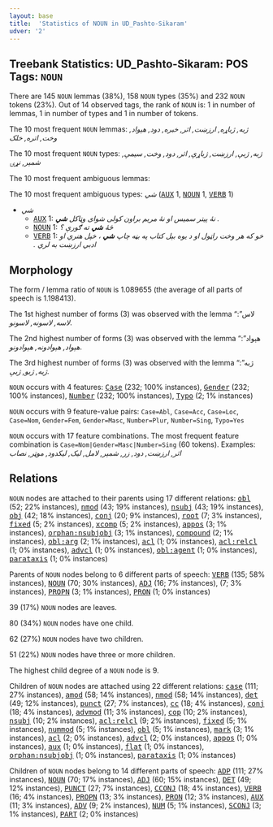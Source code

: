 ```yaml
---
layout: base
title:  'Statistics of NOUN in UD_Pashto-Sikaram'
udver: '2'
---
```


## Treebank Statistics: UD_Pashto-Sikaram: POS Tags: `NOUN`

There are 145 `NOUN` lemmas (38%), 158 `NOUN` types (35%) and 232 `NOUN` tokens (23%).
Out of 14 observed tags, the rank of `NOUN` is: 1 in number of lemmas, 1 in number of types and 1 in number of tokens.

The 10 most frequent `NOUN` lemmas: <em>ژبه, ژباړه, ارزښت, اثر, خبره, دود, هېواد, وخت, اتره, خلک</em>

The 10 most frequent `NOUN` types:  <em>ژبه, ژبې, ارزښت, ژباړې, اثر, دود, وخت, سیمې, شمېر, نړۍ</em>

The 10 most frequent ambiguous lemmas: 

The 10 most frequent ambiguous types:  <em>شي</em> (<tt><a href="ps_sikaram-pos-AUX.html">AUX</a></tt> 1, <tt><a href="ps_sikaram-pos-NOUN.html">NOUN</a></tt> 1, <tt><a href="ps_sikaram-pos-VERB.html">VERB</a></tt> 1)


* <em>شي</em>
  * <tt><a href="ps_sikaram-pos-AUX.html">AUX</a></tt> 1: <em>نۀ پیتر سمیس او نۀ مریم براون کولی شوای وټاکل <b>شي</b> .</em>
  * <tt><a href="ps_sikaram-pos-NOUN.html">NOUN</a></tt> 1: <em>څۀ <b>شي</b> ته ګورې ؟</em>
  * <tt><a href="ps_sikaram-pos-VERB.html">VERB</a></tt> 1: <em>خو که هر وخت راټول او د يوه بېل کتاب په بڼه چاپ <b>شي</b> ، خپل هنري او ادبي ارزښت به لري .‏</em>

## Morphology

The form / lemma ratio of `NOUN` is 1.089655 (the average of all parts of speech is 1.198413).

The 1st highest number of forms (3) was observed with the lemma “لاس”: <em>لاسه, لاسونه, لاسونو</em>.

The 2nd highest number of forms (3) was observed with the lemma “هېواد”: <em>هېواد, هېوادونه, هېوادونو</em>.

The 3rd highest number of forms (3) was observed with the lemma “ژبه”: <em>ژبه, ژبو, ژبې</em>.

`NOUN` occurs with 4 features: <tt><a href="ps_sikaram-feat-Case.html">Case</a></tt> (232; 100% instances), <tt><a href="ps_sikaram-feat-Gender.html">Gender</a></tt> (232; 100% instances), <tt><a href="ps_sikaram-feat-Number.html">Number</a></tt> (232; 100% instances), <tt><a href="ps_sikaram-feat-Typo.html">Typo</a></tt> (2; 1% instances)

`NOUN` occurs with 9 feature-value pairs: `Case=Abl`, `Case=Acc`, `Case=Loc`, `Case=Nom`, `Gender=Fem`, `Gender=Masc`, `Number=Plur`, `Number=Sing`, `Typo=Yes`

`NOUN` occurs with 17 feature combinations.
The most frequent feature combination is `Case=Nom|Gender=Masc|Number=Sing` (60 tokens).
Examples: <em>اثر, ارزښت, دود, زر, شمېر, لامل, لیک, لیکدود, موټر, نصاب</em>


## Relations

`NOUN` nodes are attached to their parents using 17 different relations: <tt><a href="ps_sikaram-dep-obl.html">obl</a></tt> (52; 22% instances), <tt><a href="ps_sikaram-dep-nmod.html">nmod</a></tt> (43; 19% instances), <tt><a href="ps_sikaram-dep-nsubj.html">nsubj</a></tt> (43; 19% instances), <tt><a href="ps_sikaram-dep-obj.html">obj</a></tt> (42; 18% instances), <tt><a href="ps_sikaram-dep-conj.html">conj</a></tt> (20; 9% instances), <tt><a href="ps_sikaram-dep-root.html">root</a></tt> (7; 3% instances), <tt><a href="ps_sikaram-dep-fixed.html">fixed</a></tt> (5; 2% instances), <tt><a href="ps_sikaram-dep-xcomp.html">xcomp</a></tt> (5; 2% instances), <tt><a href="ps_sikaram-dep-appos.html">appos</a></tt> (3; 1% instances), <tt><a href="ps_sikaram-dep-orphan-nsubjobj.html">orphan:nsubjobj</a></tt> (3; 1% instances), <tt><a href="ps_sikaram-dep-compound.html">compound</a></tt> (2; 1% instances), <tt><a href="ps_sikaram-dep-obl-arg.html">obl:arg</a></tt> (2; 1% instances), <tt><a href="ps_sikaram-dep-acl.html">acl</a></tt> (1; 0% instances), <tt><a href="ps_sikaram-dep-acl-relcl.html">acl:relcl</a></tt> (1; 0% instances), <tt><a href="ps_sikaram-dep-advcl.html">advcl</a></tt> (1; 0% instances), <tt><a href="ps_sikaram-dep-obl-agent.html">obl:agent</a></tt> (1; 0% instances), <tt><a href="ps_sikaram-dep-parataxis.html">parataxis</a></tt> (1; 0% instances)

Parents of `NOUN` nodes belong to 6 different parts of speech: <tt><a href="ps_sikaram-pos-VERB.html">VERB</a></tt> (135; 58% instances), <tt><a href="ps_sikaram-pos-NOUN.html">NOUN</a></tt> (70; 30% instances), <tt><a href="ps_sikaram-pos-ADJ.html">ADJ</a></tt> (16; 7% instances),  (7; 3% instances), <tt><a href="ps_sikaram-pos-PROPN.html">PROPN</a></tt> (3; 1% instances), <tt><a href="ps_sikaram-pos-PRON.html">PRON</a></tt> (1; 0% instances)

39 (17%) `NOUN` nodes are leaves.

80 (34%) `NOUN` nodes have one child.

62 (27%) `NOUN` nodes have two children.

51 (22%) `NOUN` nodes have three or more children.

The highest child degree of a `NOUN` node is 9.

Children of `NOUN` nodes are attached using 22 different relations: <tt><a href="ps_sikaram-dep-case.html">case</a></tt> (111; 27% instances), <tt><a href="ps_sikaram-dep-amod.html">amod</a></tt> (58; 14% instances), <tt><a href="ps_sikaram-dep-nmod.html">nmod</a></tt> (58; 14% instances), <tt><a href="ps_sikaram-dep-det.html">det</a></tt> (49; 12% instances), <tt><a href="ps_sikaram-dep-punct.html">punct</a></tt> (27; 7% instances), <tt><a href="ps_sikaram-dep-cc.html">cc</a></tt> (18; 4% instances), <tt><a href="ps_sikaram-dep-conj.html">conj</a></tt> (18; 4% instances), <tt><a href="ps_sikaram-dep-advmod.html">advmod</a></tt> (11; 3% instances), <tt><a href="ps_sikaram-dep-cop.html">cop</a></tt> (10; 2% instances), <tt><a href="ps_sikaram-dep-nsubj.html">nsubj</a></tt> (10; 2% instances), <tt><a href="ps_sikaram-dep-acl-relcl.html">acl:relcl</a></tt> (9; 2% instances), <tt><a href="ps_sikaram-dep-fixed.html">fixed</a></tt> (5; 1% instances), <tt><a href="ps_sikaram-dep-nummod.html">nummod</a></tt> (5; 1% instances), <tt><a href="ps_sikaram-dep-obl.html">obl</a></tt> (5; 1% instances), <tt><a href="ps_sikaram-dep-mark.html">mark</a></tt> (3; 1% instances), <tt><a href="ps_sikaram-dep-acl.html">acl</a></tt> (2; 0% instances), <tt><a href="ps_sikaram-dep-advcl.html">advcl</a></tt> (2; 0% instances), <tt><a href="ps_sikaram-dep-appos.html">appos</a></tt> (1; 0% instances), <tt><a href="ps_sikaram-dep-aux.html">aux</a></tt> (1; 0% instances), <tt><a href="ps_sikaram-dep-flat.html">flat</a></tt> (1; 0% instances), <tt><a href="ps_sikaram-dep-orphan-nsubjobj.html">orphan:nsubjobj</a></tt> (1; 0% instances), <tt><a href="ps_sikaram-dep-parataxis.html">parataxis</a></tt> (1; 0% instances)

Children of `NOUN` nodes belong to 14 different parts of speech: <tt><a href="ps_sikaram-pos-ADP.html">ADP</a></tt> (111; 27% instances), <tt><a href="ps_sikaram-pos-NOUN.html">NOUN</a></tt> (70; 17% instances), <tt><a href="ps_sikaram-pos-ADJ.html">ADJ</a></tt> (60; 15% instances), <tt><a href="ps_sikaram-pos-DET.html">DET</a></tt> (49; 12% instances), <tt><a href="ps_sikaram-pos-PUNCT.html">PUNCT</a></tt> (27; 7% instances), <tt><a href="ps_sikaram-pos-CCONJ.html">CCONJ</a></tt> (18; 4% instances), <tt><a href="ps_sikaram-pos-VERB.html">VERB</a></tt> (16; 4% instances), <tt><a href="ps_sikaram-pos-PROPN.html">PROPN</a></tt> (13; 3% instances), <tt><a href="ps_sikaram-pos-PRON.html">PRON</a></tt> (12; 3% instances), <tt><a href="ps_sikaram-pos-AUX.html">AUX</a></tt> (11; 3% instances), <tt><a href="ps_sikaram-pos-ADV.html">ADV</a></tt> (9; 2% instances), <tt><a href="ps_sikaram-pos-NUM.html">NUM</a></tt> (5; 1% instances), <tt><a href="ps_sikaram-pos-SCONJ.html">SCONJ</a></tt> (3; 1% instances), <tt><a href="ps_sikaram-pos-PART.html">PART</a></tt> (2; 0% instances)

